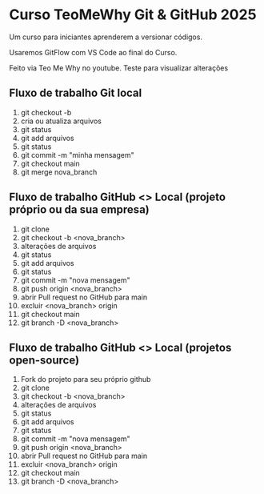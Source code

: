 # Curso TeoMeWhy Git & GitHub 2025

Um curso para iniciantes aprenderem a versionar códigos. 

Usaremos GitFlow com VS Code ao final do Curso.

Feito via Teo Me Why no youtube.
Teste para visualizar alterações

## Fluxo de trabalho Git local

1. git checkout -b
2. cria ou atualiza arquivos
3. git status
4. git add arquivos
5. git status
6. git commit -m "minha mensagem"
7. git checkout main
8. git merge nova_branch

## Fluxo de trabalho GitHub <> Local (projeto próprio ou da sua empresa)

1. git clone
2. git checkout -b <nova_branch>
3. alterações de arquivos
4. git status
5. git add arquivos
6. git status
7. git commit -m "nova mensagem"
8. git push origin <nova_branch>
9. abrir Pull request no GitHub para main
10. excluir <nova_branch> origin
11. git checkout main
12. git branch -D <nova_branch>

## Fluxo de trabalho GitHub <> Local (projetos open-source)

1. Fork do projeto para seu próprio github
2. git clone
3. git checkout -b <nova_branch>
4. alterações de arquivos
5. git status
6. git add arquivos
7. git status
8. git commit -m "nova mensagem"
9. git push origin <nova_branch>
10. abrir Pull request no GitHub para main
11. excluir <nova_branch> origin
12. git checkout main
13. git branch -D <nova_branch>